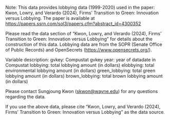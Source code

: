 Note: This data provides lobbying data (1999-2020) used in the paper: Kwon, Lowry, and Verardo (2024), Firms’ Transition to Green: Innovation versus Lobbying. The paper is available at https://papers.ssrn.com/sol3/papers.cfm?abstract_id=4300352

Please read the data section of “Kwon, Lowry, and Verardo (2024), Firms’ Transition to Green: Innovation versus Lobbying” for details about the construction of this data. Lobbying data are from the SOPR (Senate Office of Public Records) and OpenSecrets (https://www.opensecrets.org/).

Variable description:
gvkey: Compustat gvkey
year: year of datadate in Compustat
lobbying: total lobbying amount (in dollars)
elobbying: total environmental lobbying amount (in dollars)
green_lobbying: total green lobbying amount (in dollars)
brown_lobbying: total brown lobbying amount (in dollars)

Please contact Sungjoung Kwon (skwon@wayne.edu) for any questions regarding the data.

If you use the above data, please cite “Kwon, Lowry, and Verardo (2024), Firms’ Transition to Green: Innovation versus Lobbying” as the data source.
